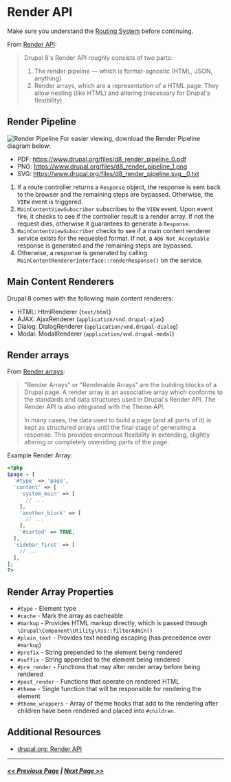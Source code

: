 # Render API

Make sure you understand the [Routing System](4.4-essential-apis-routing.md) before continuing.

From [Render API](https://www.drupal.org/docs/8/api/render-api):
> Drupal 8's Render API roughly consists of two parts:
>
> 1. The render pipeline — which is format-agnostic (HTML, JSON, anything)
> 2. Render arrays, which are a representation of a HTML page. They allow nesting (like HTML) and altering (necessary for Drupal's flexibility)

## Render Pipeline
![Render Pipeline](images/render-pipeline.png "Render Pipeline")
For easier viewing, download the Render Pipeline diagram below:
- PDF: https://www.drupal.org/files/d8_render_pipeline_0.pdf
- PNG: https://www.drupal.org/files/d8_render_pipeline_1.png
- SVG: https://www.drupal.org/files/d8_render_pipeline.svg__0.txt

1. If a route controller returns a `Response` object, the response is sent back to the browser and the remaining steps are bypassed. Otherwise, the `VIEW` event is triggered.
2. `MainContentViewSubscriber` subscribes to the `VIEW` event. Upon event fire, it checks to see if the controller result is a render array. If not the request dies, otherwise it guarantees to generate a `Response`.
3. `MainContentViewSubscriber` checks to see if a main content renderer service exists for the requested format. If not, a `406 Not Acceptable` response is generated and the remaining steps are bypassed.
4. Otherwise, a response is generated by calling `MainContentRendererInterface::renderResponse()` on the service.

## Main Content Renderers

Drupal 8 comes with the following main content renderers:

- HTML: HtmlRenderer (`text/html`)
- AJAX: AjaxRenderer (`application/vnd.drupal-ajax`)
- Dialog: DialogRenderer (`application/vnd.drupal-dialog`)
- Modal: ModalRenderer (`application/vnd.drupal-modal`)

## Render arrays

From [Render arrays](https://www.drupal.org/docs/8/api/render-api/render-arrays):
> "Render Arrays" or "Renderable Arrays" are the building blocks of a Drupal page. A render array is an associative array which conforms to the standards and data structures used in Drupal's Render API. The Render API is also integrated with the Theme API.
>
> In many cases, the data used to build a page (and all parts of it) is kept as structured arrays until the final stage of generating a response. This provides enormous flexibility in extending, slightly altering or completely overriding parts of the page.

Example Render Array:
```php
<?php
$page = [
  '#type' => 'page',
  'content' => [
    'system_main' => [
      // ...
    ],
    'another_block' => [
      // ...
    ],
    '#sorted' => TRUE,
  ],
  'sidebar_first' => [
    // ...
  ],
];
?>
```

## Render Array Properties

- `#type` - Element type
- `#cache` - Mark the array as cacheable
- `#markup` - Provides HTML markup directly, which is passed through `\Drupal\Component\Utility\Xss::filterAdmin()`
- `#plain_text` - Provides text needing escaping (has precedence over `#markup`)
- `#prefix` - String prepended to the element being rendered
- `#suffix` - String appended to the element being rendered
- `#pre_render` - Functions that may alter render array before being rendered
- `#post_render` - Functions that operate on rendered HTML
- `#theme` - Single function that will be responsible for rendering the element
- `#theme_wrappers` - Array of theme hooks that add to the rendering after children have been rendered and placed into `#children`.

## Additional Resources
- [drupal.org: Render API](https://www.drupal.org/docs/8/api/render-api)

---

##### [<< Previous Page](4.4-essential-apis-menu.md) | [Next Page >>](4.4-essential-apis-services.md)
